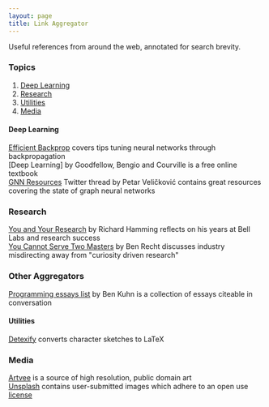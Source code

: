 ```yaml
---
layout: page
title: Link Aggregator
---
```


Useful references from around the web, annotated for search brevity.

### Topics
1. [Deep Learning](#dl)
2. [Research](#research)
3. [Utilities](#util)
4. [Media](#media)


<a name="dl"></a>
#### Deep Learning  
[Efficient Backprop](http://yann.lecun.com/exdb/publis/pdf/lecun-98b.pdf) covers tips tuning neural networks through backpropagation  
[Deep Learning] by Goodfellow, Bengio and Courville is a free online textbook  
[GNN Resources](https://twitter.com/PetarV_93/status/1306689702020382720) Twitter thread by Petar Veličković contains great resources covering the state of graph neural networks  


<a name="research"></a>
### Research  
[You and Your Research](http://www.cs.virginia.edu/~robins/YouAndYourResearch.pdf) by Richard Hamming reflects on his years at Bell Labs and research success  
[You Cannot Serve Two Masters](http://www.argmin.net/2018/08/09/co-employment/) by Ben Recht discusses industry misdirecting away from "curiosity driven research"  


<a name="aggregators"></a>
### Other Aggregators  
[Programming essays list](https://www.benkuhn.net/progessays/0) by Ben Kuhn is a collection of essays citeable in conversation  


<a name="util"></a>
#### Utilities  
[Detexify](https://detexify.kirelabs.org/classify.html) converts character sketches to LaTeX  


<a name="media"></a>
### Media  
[Artvee](https://artvee.com) is a source of high resolution, public domain art  
[Unsplash](https://unsplash.com) contains user-submitted images which adhere to an open use [license](https://unsplash.com/license)  
 